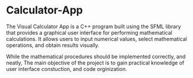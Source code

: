 # Calculator-App
The Visual Calculator App is a C++ program built using the SFML library that provides a graphical user interface for performing mathematical calculations. It allows users to input numerical values, select mathematical operations, and obtain results visually.

While the mathematical procedures should be implemented correctly, and neatly, The main objective of the project is to gain practical knowledge of user interface constuction, and code orginization. 
